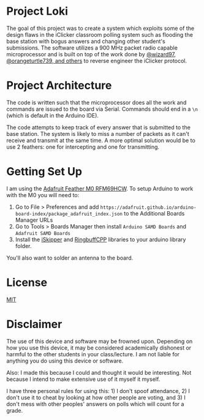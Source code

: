 # Project Loki

The goal of this project was to create a system which exploits some of the design flaws in the
iClicker classroom polling system such as flooding the base station with bogus answers and changing
other student's submissions. The software utilizes a 900 MHz packet radio capable microprocessor and
is built on top of the work done by
[@wizard97, @orangeturtle739, and others](https://github.com/wizard97/iSkipper) to reverse engineer
the iClicker protocol.

# Project Architecture

The code is written such that the microprocessor does all the work and commands are issued to the
board via Serial. Commands should end in a `\n` (which is default in the Arduino IDE).

The code attempts to keep track of every answer that is submitted to the base station. The system
is likely to miss a number of packets as it can't receive and transmit at the same time. A more
optimal solution would be to use 2 feathers: one for intercepting and one for transmitting.


# Getting Set Up

I am using the [Adafruit Feather M0 RFM69HCW](https://www.adafruit.com/product/3176). To setup
Arduino to work with the M0 you will need to:
1. Go to File > Preferences and add
`https://adafruit.github.io/arduino-board-index/package_adafruit_index.json` to the Additional
Boards Manager URLs
2. Go to Tools > Boards Manager then install `Arduino SAMD Boards` and `Adafruit SAMD Boards`
3. Install the [iSkipper](https://github.com/wizard97/iSkipper) and
[RingbuffCPP](https://github.com/wizard97/Embedded_RingBuf_CPP) libraries to your arduino library
folder.

You'll also want to solder an antenna to the board.

# License

[MIT](/LICENSE)

# Disclaimer

The use of this device and software may be frowned upon. Depending on how you use this device, it
may be considered academically dishonest or harmful to the other students in your class/lecture. I
am not liable for anything you do using this device or software.

Also: I made this because I could and thought it would be interesting. Not because I intend to make
extensive use of it myself it myself.

I have three personal rules for using this: 1) I don't spoof attendance, 2) I don't use it to cheat
by looking at how other people are voting, and 3) I don't mess with other peoples' answers on polls
which will count for a grade.
